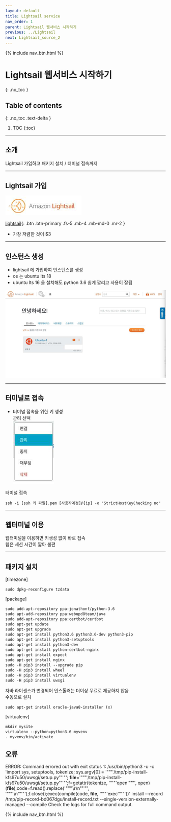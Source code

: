 ```yaml
---
layout: default
title: Lightsail service
nav_order: 1
parent: Lightsail 웹서비스 시작하기
previous: ../Lightsail
next: Lightsail_source_2
---
```

{% include nav_btn.html %}

# Lightsail 웹서비스 시작하기
{: .no_toc }

## Table of contents
{: .no_toc .text-delta }

1. TOC
{:toc}


---


## 소개

Lightsail 가입하고 패키지 설치 / 터미널 접속까지

---

## Lightsail 가입

![image](/assets/images/s2.jpeg)

[lightsail](http://lightsail.aws.amazon.com){: .btn .btn-primary .fs-5 .mb-4 .mb-md-0 .mr-2 }

-   가장 저렴한 것이 \$3

---

## 인스턴스 생성

-   lightsail 에 가입하여 인스턴스를 생성
-   os 는 ubuntu lts 18
-   ubuntu lts 16 을 설치해도 python 3.6 쉽게 깔리고 사용이 잘됨

![image](/assets/images/s3.jpeg)

---

## 터미널로 접속

-   터미널 접속을 위한 키 생성  
    관리 선택  
    ![image](/assets/images/s1.jpeg)

<div class="code-example" markdown="1">

터미널 접속

</div>
 
```
ssh -i [ssh 키 파일].pem [사용자계정]@[ip] -o "StrictHostKeyChecking no"
```

---

## 웹터미널 이용

웹터미널을 이용하면 키생성 없이 바로 접속  
웹은 세션 시간이 짧아 불편

---

## 패키지 설치

<div class="code-example" markdown="1">
[timezone]  
</div>

```
sudo dpkg-reconfigure tzdata
```

<div class="code-example" markdown="1">
[package]  
</div>

```
sudo add-apt-repository ppa:jonathonf/python-3.6
sudo apt-add-repository ppa:webupd8team/java
sudo add-apt-repository ppa:certbot/certbot
sudo apt-get update
sudo apt-get upgrade
sudo apt-get install python3.6 python3.6-dev python3-pip
sudo apt-get install python3-setuptools
sudo apt-get install python3-dev
sudo apt-get install python-certbot-nginx
sudo apt-get install expect
sudo apt-get install nginx
sudo -H pip3 install --upgrade pip
sudo -H pip3 install wheel
sudo -H pip3 install virtualenv
sudo -H pip3 install uwsgi
```

<div class="code-example" markdown="1">

자바 라이센스가 변경되어 인스톨러는 더이상 무료로 제공하지 않음  
수동으로 설치

</div>

```
sudo apt-get install oracle-java8-installer (x)
```

<div class="code-example" markdown="1">
[virtualenv]
</div>

```
mkdir mysite
virtualenv --python=python3.6 myvenv
. myvenv/bin/activate
```

## 오류

ERROR: Command errored out with exit status 1: /usr/bin/python3 -u -c 'import sys, setuptools, tokenize; sys.argv[0] = '"'"'/tmp/pip-install-kfs97u50/uwsgi/setup.py'"'"'; **file**='"'"'/tmp/pip-install-kfs97u50/uwsgi/setup.py'"'"';f=getattr(tokenize, '"'"'open'"'"', open)(**file**);code=f.read().replace('"'"'\r\n'"'"', '"'"'\n'"'"');f.close();exec(compile(code, **file**, '"'"'exec'"'"'))' install --record /tmp/pip-record-bd067dgu/install-record.txt --single-version-externally-managed --compile Check the logs for full command output.

{% include nav_btn.html %}